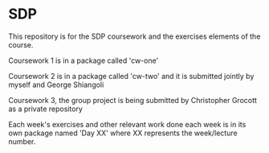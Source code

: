 # SDP

This repository is for the SDP coursework and the exercises elements of the course. 

Coursework 1 is in a package called 'cw-one'

Coursework 2 is in a package called 'cw-two' and it is submitted jointly by myself and George Shiangoli

Coursework 3, the group project is being submitted by Christopher Grocott as a private repository

Each week's exercises and other relevant work done each week is in its own package named 'Day XX' where XX represents the week/lecture number.
